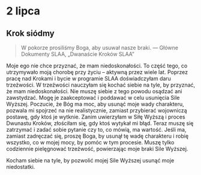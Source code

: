
# 2 lipca

## Krok siódmy

> W pokorze prosiliśmy Boga, aby usuwał nasze braki. — Główne Dokumenty SLAA, „Dwanaście Kroków SLAA”

Moje ego nie chce przyznać, że mam niedoskonałości. To część tego, co utrzymywało moją chorobę przy życiu – aktywną przez wiele lat. Poprzez pracę nad Krokami i bycie w programie SLAA doświadczyłam daru trzeźwości. W trzeźwości nauczyłam się kochać siebie na tyle, by przyznać, że mam niedoskonałości. Nie muszę siebie z tego powodu osądzać ani zawstydzać. Mogę je zaakceptować i poddawać w celu usunięcia Sile Wyższej. Poczucie, że Bóg ma moc, aby usunąć moje wady charakteru, pozwala mi spojrzeć na nie realistycznie, zamiast przybierać wojowniczą postawę, gdy ktoś je wytknie. Zanim uwierzyłam w Siłę Wyższą i proces Dwunastu Kroków, złościłam się, gdy ktoś wytykał mi błąd. Teraz muszę się zatrzymać i zadać sobie pytanie czy to, co mówią, ma wartość. Jeśli ma, zamiast zadręczać się, proszę Boga, by usunął tę wadę charakteru i robię wszystko, co w mojej mocy, by pomóc w tym procesie. Muszę tylko codziennie pielęgnować trzeźwość, powierzając moje braki Sile Wyższej.

Kocham siebie na tyle, by pozwolić mojej Sile Wyższej usunąć moje niedostatki.
